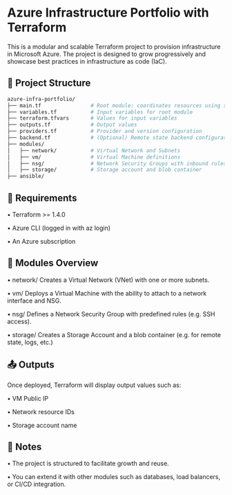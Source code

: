 # Azure Infrastructure Portfolio with Terraform

This is a modular and scalable Terraform project to provision infrastructure in Microsoft Azure. The project is designed to grow progressively and showcase best practices in infrastructure as code (IaC).

## 📁 Project Structure

```bash
azure-infra-portfolio/
├── main.tf                # Root module: coordinates resources using submodules
├── variables.tf           # Input variables for root module
├── terraform.tfvars       # Values for input variables
├── outputs.tf             # Output values
├── providers.tf           # Provider and version configuration
├── backend.tf             # (Optional) Remote state backend configuration
├── modules/
│   ├── network/           # Virtual Network and Subnets
│   ├── vm/                # Virtual Machine definitions
│   ├── nsg/               # Network Security Groups with inbound rules
│   ├── storage/           # Storage account and blob container
├── ansible/
````

## 🔧 Requirements
• Terraform >= 1.4.0

• Azure CLI (logged in with az login)

• An Azure subscription

## 🚀 Modules Overview

• network/
Creates a Virtual Network (VNet) with one or more subnets.

• vm/
Deploys a Virtual Machine with the ability to attach to a network interface and NSG.

• nsg/
Defines a Network Security Group with predefined rules (e.g. SSH access).

• storage/
Creates a Storage Account and a blob container (e.g. for remote state, logs, etc.)

## 📤 Outputs

Once deployed, Terraform will display output values such as:

• VM Public IP

• Network resource IDs

• Storage account name

## 📌 Notes

• The project is structured to facilitate growth and reuse.

• You can extend it with other modules such as databases, load balancers, or CI/CD integration.
